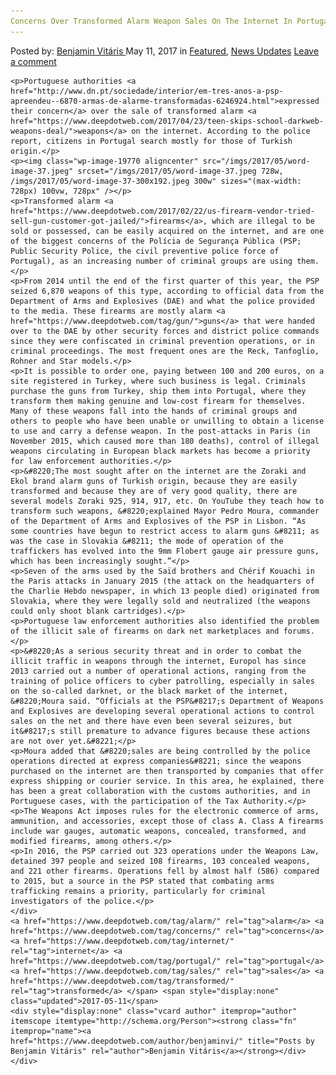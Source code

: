```yaml
---
Concerns Over Transformed Alarm Weapon Sales On The Internet In Portugal
---
```

<article class="post-listing post-19761 post type-post status-publish format-standard has-post-thumbnail hentry  tag-alarm tag-concerns tag-internet tag-portugal tag-sales tag-transformed tag-weapon">
    <div class="post-inner">
        <span>Posted by: <a href="https://www.deepdotweb.com/author/benjaminvi/" title="">Benjamin Vitáris </a></span>
    <span>May 11, 2017</span>
    <span>in <a href="https://www.deepdotweb.com/category/deepdot-news/" rel="category tag">Featured</a>, <a href="https://www.deepdotweb.com/category/news-updates/" rel="category tag">News Updates</a></span>
    <span><a href="https://www.deepdotweb.com/2017/05/11/concerns-transformed-alarm-weapon-sales-internet-portugal/#respond">Leave a comment</a></span>
    </p>
    <div class="clear"></div>
    
    <p>Portuguese authorities <a href="http://www.dn.pt/sociedade/interior/em-tres-anos-a-psp-apreendeu--6870-armas-de-alarme-transformadas-6246924.html">expressed their concern</a> over the sale of transformed alarm <a href="https://www.deepdotweb.com/2017/04/23/teen-skips-school-darkweb-weapons-deal/">weapons</a> on the internet. According to the police report, citizens in Portugal search mostly for those of Turkish origin.</p>
    <p><img class="wp-image-19770 aligncenter" src="/imgs/2017/05/word-image-37.jpeg" srcset="/imgs/2017/05/word-image-37.jpeg 728w, /imgs/2017/05/word-image-37-300x192.jpeg 300w" sizes="(max-width: 728px) 100vw, 728px" /></p>
    <p>Transformed alarm <a href="https://www.deepdotweb.com/2017/02/22/us-firearm-vendor-tried-sell-gun-customer-got-jailed/">firearms</a>, which are illegal to be sold or possessed, can be easily acquired on the internet, and are one of the biggest concerns of the Polícia de Segurança Pública (PSP; Public Security Police, the civil preventive police force of Portugal), as an increasing number of criminal groups are using them.</p>
    <p>From 2014 until the end of the first quarter of this year, the PSP seized 6,870 weapons of this type, according to official data from the Department of Arms and Explosives (DAE) and what the police provided to the media. These firearms are mostly alarm <a href="https://www.deepdotweb.com/tag/gun/">guns</a> that were handed over to the DAE by other security forces and district police commands since they were confiscated in criminal prevention operations, or in criminal proceedings. The most frequent ones are the Reck, Tanfoglio, Rohner and Star models.</p>
    <p>It is possible to order one, paying between 100 and 200 euros, on a site registered in Turkey, where such business is legal. Criminals purchase the guns from Turkey, ship them into Portugal, where they transform them making genuine and low-cost firearm for themselves. Many of these weapons fall into the hands of criminal groups and others to people who have been unable or unwilling to obtain a license to use and carry a defense weapon. In the post-attacks in Paris (in November 2015, which caused more than 180 deaths), control of illegal weapons circulating in European black markets has become a priority for law enforcement authorities.</p>
    <p>&#8220;The most sought after on the internet are the Zoraki and Ekol brand alarm guns of Turkish origin, because they are easily transformed and because they are of very good quality, there are several models Zoraki 925, 914, 917, etc. On YouTube they teach how to transform such weapons, &#8220;explained Mayor Pedro Moura, commander of the Department of Arms and Explosives of the PSP in Lisbon. “As some countries have begun to restrict access to alarm guns &#8211; as was the case in Slovakia &#8211; the mode of operation of the traffickers has evolved into the 9mm Flobert gauge air pressure guns, which has been increasingly sought.”</p>
    <p>Seven of the arms used by the Saïd brothers and Chérif Kouachi in the Paris attacks in January 2015 (the attack on the headquarters of the Charlie Hebdo newspaper, in which 13 people died) originated from Slovakia, where they were legally sold and neutralized (the weapons could only shoot blank cartridges).</p>
    <p>Portuguese law enforcement authorities also identified the problem of the illicit sale of firearms on dark net marketplaces and forums.</p>
    <p>&#8220;As a serious security threat and in order to combat the illicit traffic in weapons through the internet, Europol has since 2013 carried out a number of operational actions, ranging from the training of police officers to cyber patrolling, especially in sales on the so-called darknet, or the black market of the internet, &#8220;Moura said. “Officials at the PSP&#8217;s Department of Weapons and Explosives are developing several operational actions to control sales on the net and there have even been several seizures, but it&#8217;s still premature to advance figures because these actions are not over yet.&#8221;</p>
    <p>Moura added that &#8220;sales are being controlled by the police operations directed at express companies&#8221; since the weapons purchased on the internet are then transported by companies that offer express shipping or courier service. In this area, he explained, there has been a great collaboration with the customs authorities, and in Portuguese cases, with the participation of the Tax Authority.</p>
    <p>The Weapons Act imposes rules for the electronic commerce of arms, ammunition, and accessories, except those of class A. Class A firearms include war gauges, automatic weapons, concealed, transformed, and modified firearms, among others.</p>
    <p>In 2016, the PSP carried out 323 operations under the Weapons Law, detained 397 people and seized 108 firearms, 103 concealed weapons, and 221 other firearms. Operations fell by almost half (586) compared to 2015, but a source in the PSP stated that combating arms trafficking remains a priority, particularly for criminal investigators of the police.</p>
    </div>
    <a href="https://www.deepdotweb.com/tag/alarm/" rel="tag">alarm</a> <a href="https://www.deepdotweb.com/tag/concerns/" rel="tag">concerns</a> <a href="https://www.deepdotweb.com/tag/internet/" rel="tag">internet</a> <a href="https://www.deepdotweb.com/tag/portugal/" rel="tag">portugal</a> <a href="https://www.deepdotweb.com/tag/sales/" rel="tag">sales</a> <a href="https://www.deepdotweb.com/tag/transformed/" rel="tag">transformed</a> </span> <span style="display:none" class="updated">2017-05-11</span>
    <div style="display:none" class="vcard author" itemprop="author" itemscope itemtype="http://schema.org/Person"><strong class="fn" itemprop="name"><a href="https://www.deepdotweb.com/author/benjaminvi/" title="Posts by Benjamin Vitáris" rel="author">Benjamin Vitáris</a></strong></div>
    </div>
</article>

